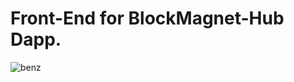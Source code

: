 # Front-End for BlockMagnet-Hub Dapp.

![benz]('https://i.ebayimg.com/images/g/fAUAAOSwK2Je297~/s-l300.jpg')
